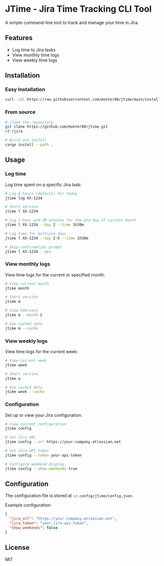 # JTime - Jira Time Tracking CLI Tool

A simple command-line tool to track and manage your time in Jira.

## Features

- Log time to Jira tasks
- View monthly time logs
- View weekly time logs

## Installation

### Easy Installation

```bash
curl -sSL https://raw.githubusercontent.com/monter08/jtime/main/install.sh | bash
```

### From source

```bash
# Clone the repository
git clone https://github.com/monter08/jtime.git
cd rjira

# Build and install
cargo install --path .
```

## Usage

### Log time

Log time spent on a specific Jira task:

```bash
# Log 8 hours (default) for today
jtime log XX-1234

# Short version
jtime l XX-1234

# Log 1 hour and 30 minutes for the 2nd day of current month
jtime l XX-1234 --day 2 --time 1h30m

# Log time for multiple days
jtime l XX-1234 --day 2-5 --time 1h30m

# Skip confirmation prompt
jtime l XX-1234 --yes
```

### View monthly logs

View time logs for the current or specified month:

```bash
# View current month
jtime month

# Short version
jtime m

# View February
jtime m --month 2

# Use cached data
jtime m --cache
```

### View weekly logs

View time logs for the current week:

```bash
# View current week
jtime week

# Short version
jtime w

# Use cached data
jtime week --cache
```

### Configuration

Set up or view your Jira configuration:

```bash
# View current configuration
jtime config

# Set Jira URL
jtime config --url https://your-company.atlassian.net

# Set Jira API token
jtime config --token your-api-token

# Configure weekend display
jtime config --show-weekends true
```

## Configuration

The configuration file is stored at `~/.config/jtime/config.json`.

Example configuration:

```json
{
  "jira_url": "https://your-company.atlassian.net",
  "jira_token": "your-jira-api-token",
  "show_weekends": false
}
```

## License

MIT
